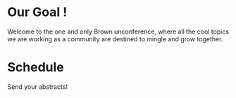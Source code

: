 
# Our Goal ! 

Welcome to the one and only Brown unconference, where all the cool topics we are working as a community are destined to mingle and grow together. 

# Schedule 

Send your abstracts!



